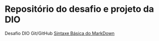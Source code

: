 # Repositório do desafio e projeto da DIO
 Desafio DIO Git/GitHub
[Sintaxe Básica do MarkDown](https://www.markdownguide.org/basic-syntax/)
